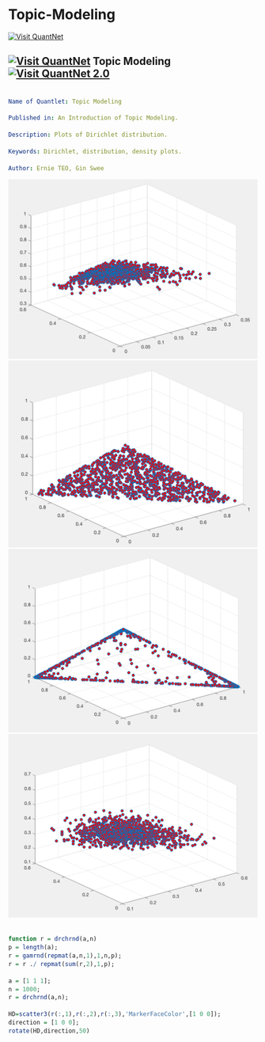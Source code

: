 # Topic-Modeling

[<img src="https://github.com/QuantLet/Styleguide-and-Validation-procedure/blob/master/pictures/banner.png" alt="Visit QuantNet">](http://quantlet.de/index.php?p=info)

## [<img src="https://github.com/QuantLet/Styleguide-and-Validation-procedure/blob/master/pictures/qloqo.png" alt="Visit QuantNet">](http://quantlet.de/) **Topic Modeling** [<img src="https://github.com/QuantLet/Styleguide-and-Validation-procedure/blob/master/pictures/QN2.png" width="60" alt="Visit QuantNet 2.0">](http://quantlet.de/d3/ia)

```yaml

Name of Quantlet: Topic Modeling

Published in: An Introduction of Topic Modeling. 

Description: Plots of Dirichlet distribution.

Keywords: Dirichlet, distribution, density plots.

Author: Ernie TEO, Gin Swee
```

![Picture1](TM-1_1_m.png)
![Picture2](TM-2_1_m.png)
![Picture3](TM-3_1_m.png)
![Picture4](TM-4_1_m.png)

```r

function r = drchrnd(a,n)
p = length(a);
r = gamrnd(repmat(a,n,1),1,n,p);
r = r ./ repmat(sum(r,2),1,p);

a = [1 1 1];
n = 1000;
r = drchrnd(a,n);

HD=scatter3(r(:,1),r(:,2),r(:,3),'MarkerFaceColor',[1 0 0]);
direction = [1 0 0];
rotate(HD,direction,50)

```